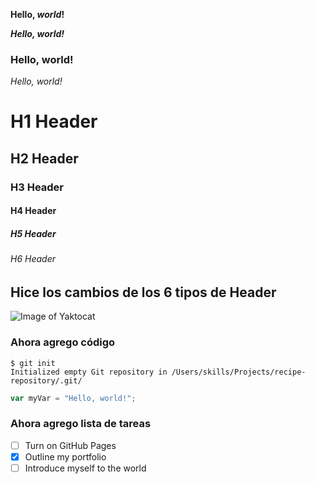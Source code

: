 **Hello, *world*!**

***Hello, world!***

### Hello, world!

*Hello, *world*!*

# H1 Header
## H2 Header
### H3 Header
#### H4 Header
##### H5 Header
###### H6 Header

## Hice los cambios de los 6 tipos de Header

![Image of Yaktocat](https://octodex.github.com/images/yaktocat.png)

### Ahora agrego código
```
$ git init
Initialized empty Git repository in /Users/skills/Projects/recipe-repository/.git/
```

``` javascript
var myVar = "Hello, world!";
```

### Ahora agrego lista de tareas
- [ ] Turn on GitHub Pages
- [X] Outline my portfolio
- [ ] Introduce myself to the world
